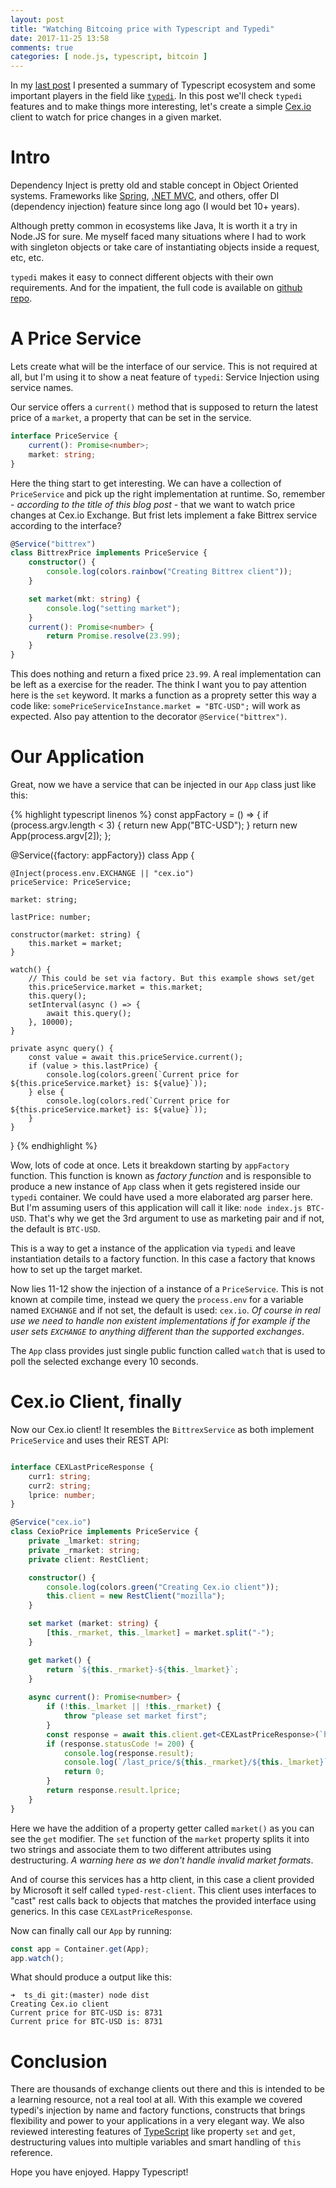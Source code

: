 ```yaml
---
layout: post
title: "Watching Bitcoing price with Typescript and Typedi"
date: 2017-11-25 13:58
comments: true
categories: [ node.js, typescript, bitcoin ]
---
```


In my [last post](http://paulosuzart.github.io/blog/2017/10/04/type-safety-orm-and-dependency-injection-node/) I presented a summary of Typescript ecosystem and some important players in the field like [`typedi`](https://www.npmjs.com/package/typedi). In this post we'll check `typedi` features and to make things more interesting, let's create a simple [Cex.io](https://cex.io) client to watch for price changes in a given market.

<!--more-->

# Intro

Dependency Inject is pretty old and stable concept in Object Oriented systems. Frameworks like [Spring](https://spring.io/), [.NET MVC](https://docs.microsoft.com/en-us/aspnet/core/mvc/controllers/dependency-injection), and others, offer DI (dependency injection) feature since long ago (I would bet 10+ years).

Although pretty common in ecosystems like Java, It is worth it a try in Node.JS for sure. Me myself faced many situations where I had to work with singleton objects or take care of instantiating objects inside a request, etc, etc.

`typedi` makes it easy to connect different objects with their own requirements. And for the impatient, the full code is available on [github repo](https://github.com/paulosuzart/btc_example).

# A Price Service

Lets create what will be the interface of our service. This is not required at all, but I'm using it to show a neat feature of `typedi`: Service Injection using service names.

Our service offers a `current()` method that is supposed to return the latest price of a `market`, a property that can be set in the service.

``` typescript
interface PriceService {
    current(): Promise<number>;
    market: string;
}
```

Here the thing start to get interesting. We can have a collection of `PriceService` and pick up the right implementation at runtime. So, remember - *according to the title of this blog post* - that we want to watch price changes at Cex.io Exchange. But frist lets implement a fake Bittrex service according to the interface?

``` typescript
@Service("bittrex")
class BittrexPrice implements PriceService {
    constructor() {
        console.log(colors.rainbow("Creating Bittrex client"));
    }

    set market(mkt: string) {
        console.log("setting market");
    }
    current(): Promise<number> {
        return Promise.resolve(23.99);
    }
}
```

This does nothing and return a fixed price `23.99`. A real implementation can be left as a exercise for the reader. The think I want you to pay attention here is the `set` keyword. It marks a function as a proprety setter this way a code like: `somePriceServiceInstance.market = "BTC-USD";` will work as expected. Also pay attention to the decorator `@Service("bittrex")`.

# Our Application

Great, now we have a service that can be injected in our `App` class just like this:

{% highlight typescript linenos %}
const appFactory = () => {
  if (process.argv.length < 3) {
      return new App("BTC-USD");
  }
  return new App(process.argv[2]);
};

@Service({factory: appFactory})
class App {

    @Inject(process.env.EXCHANGE || "cex.io")
    priceService: PriceService;

    market: string;

    lastPrice: number;

    constructor(market: string) {
        this.market = market;
    }

    watch() {
        // This could be set via factory. But this example shows set/get
        this.priceService.market = this.market;
        this.query();
        setInterval(async () => {
            await this.query();
        }, 10000);
    }

    private async query() {
        const value = await this.priceService.current();
        if (value > this.lastPrice) {
            console.log(colors.green(`Current price for ${this.priceService.market} is: ${value}`));
        } else {
            console.log(colors.red(`Current price for ${this.priceService.market} is: ${value}`));
        }
    }
}
{% endhighlight %}

Wow, lots of code at once. Lets it breakdown starting by `appFactory` function. This function is known as *factory function* and is responsible to produce a new instance of `App` class when it gets registered inside our `typedi` container. We could have used a more elaborated arg parser here. But I'm assuming users of this application will call it like: `node index.js BTC-USD`. That's why we get the 3rd argument to use as marketing pair and if not, the default is `BTC-USD`.

This is a way to get a instance of the application via `typedi` and leave instantiation details to a factory function. In this case a factory that knows how to set up the target market.

Now lies 11-12 show the injection of a instance of a `PriceService`. This is not known at compile time, instead we query the `process.env` for a variable named `EXCHANGE` and if not set, the default is used: `cex.io`. *Of course in real use we need to handle non existent implementations if for example if the user sets `EXCHANGE` to anything different than the supported exchanges*.

The `App` class provides just single public function called `watch` that is used to poll the selected exchange every 10 seconds.

# Cex.io Client, finally

Now our Cex.io client! It resembles the `BittrexService` as both implement `PriceService` and uses their REST API: 

``` typescript

interface CEXLastPriceResponse {
    curr1: string;
    curr2: string;
    lprice: number;
}

@Service("cex.io")
class CexioPrice implements PriceService {
    private _lmarket: string;
    private _rmarket: string;
    private client: RestClient;

    constructor() {
        console.log(colors.green("Creating Cex.io client"));
        this.client = new RestClient("mozilla");
    }

    set market (market: string) {
        [this._rmarket, this._lmarket] = market.split("-");
    }

    get market() {
        return `${this._rmarket}-${this._lmarket}`;
    }
    
    async current(): Promise<number> {
        if (!this._lmarket || !this._rmarket) {
            throw "please set market first";
        }
        const response = await this.client.get<CEXLastPriceResponse>(`https://cex.io/api/last_price/${this._rmarket}/${this._lmarket}`);
        if (response.statusCode != 200) {
            console.log(response.result);
            console.log(`/last_price/${this._rmarket}/${this._lmarket}`);
            return 0;
        }
        return response.result.lprice;
    }
}
```

Here we have the addition of a property getter called `market()` as you can see the `get` modifier. The `set` function of the `market` property splits it into two strings and associate them to two different attributes using destructuring. *A warning here as we don't handle invalid market formats*.

And of course this services has a http client, in this case a client provided by Microsoft it self called `typed-rest-client`. This client uses interfaces to "cast" rest calls back to objects that matches the provided interface using generics. In this case `CEXLastPriceResponse`.

Now can finally call our `App` by running:

``` typescript
const app = Container.get(App);
app.watch();
```
What should produce a output like this:
```
➜  ts_di git:(master) node dist
Creating Cex.io client
Current price for BTC-USD is: 8731
Current price for BTC-USD is: 8731
```

# Conclusion

There are thousands of exchange clients out there and this is intended to be a learning resource, not a real tool at all. With this example we covered typedi's injection by name and factory functions, constructs that brings flexibility and power to your applications in a very elegant way. We also reviewed interesting features of [TypeScript](https://www.typescriptlang.org/) like property `set` and `get`, destructuring values into multiple variables and smart handling of `this` reference.

Hope you have enjoyed. Happy Typescript!